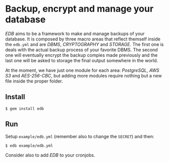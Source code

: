 # Backup, encrypt and manage your database

*EDB* aims to be a framework to make and manage backups of your database.
It is composed by three macro areas that reflect themself inside the `edb.yml` and are *DBMS*, *CRYPTOGRAPHY* and *STORAGE*.
The first one is deals with the actual backup process of your favorite DBMS. The second one will eventually encrypt the backup compies made previously and the last one will be asked to storage the final output somewhere in the world.

At the moment, we have just one module for each area: *PostgreSQL*, *AWS S3* and *AES-256-CBC*, but adding more modules require nothing but a new file inside the proper folder.

## Install
`$ gem install edb`

## Run
Setup `example/edb.yml` (remember also to change the `SECRET`) and then:

`$ edb example/edb.yml`  

Consider also to add *EDB* to your cronjobs.
